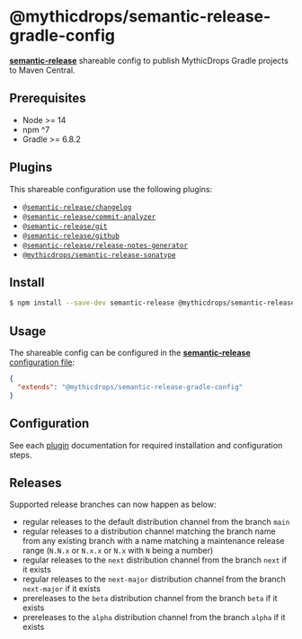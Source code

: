 # @mythicdrops/semantic-release-gradle-config

[**semantic-release**](https://github.com/semantic-release/semantic-release) shareable config to publish MythicDrops
Gradle projects to Maven Central.

## Prerequisites

- Node >= 14
- npm ^7
- Gradle >= 6.8.2

## Plugins

This shareable configuration use the following plugins:

- [`@semantic-release/changelog`](https://github.com/semantic-release/changelog)
- [`@semantic-release/commit-analyzer`](https://github.com/semantic-release/commit-analyzer)
- [`@semantic-release/git`](https://github.com/semantic-release/git)
- [`@semantic-release/github`](https://github.com/semantic-release/github)
- [`@semantic-release/release-notes-generator`](https://github.com/semantic-release/release-notes-generator)
- [`@mythicdrops/semantic-release-sonatype`](https://github.com/MythicDrops/semantic-release-sonatype)

## Install

```bash
$ npm install --save-dev semantic-release @mythicdrops/semantic-release-gradle-config
```

## Usage

The shareable config can be configured in the [**semantic-release** configuration file](https://github.com/semantic-release/semantic-release/blob/master/docs/usage/configuration.md#configuration):

```json
{
  "extends": "@mythicdrops/semantic-release-gradle-config"
}
```

## Configuration

See each [plugin](#plugins) documentation for required installation and configuration steps.

## Releases

Supported release branches can now happen as below:

- regular releases to the default distribution channel from the branch `main`
- regular releases to a distribution channel matching the branch name from any
  existing branch with a name matching a maintenance release range (`N.N.x` or
  `N.x.x` or `N.x` with `N` being a number)
- regular releases to the `next` distribution channel from the branch `next` if it exists
- regular releases to the `next-major` distribution channel from the branch
  `next-major` if it exists
- prereleases to the `beta` distribution channel from the branch `beta` if it exists
- prereleases to the `alpha` distribution channel from the branch `alpha` if it exists

